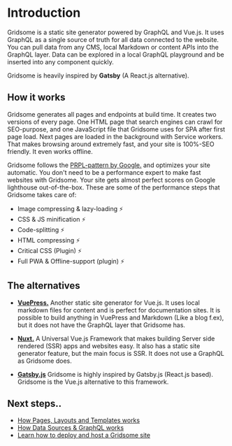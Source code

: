 # Introduction

Gridsome is a static site generator powered by GraphQL and Vue.js. It uses GraphQL as a single source of truth for all data connected to the website. You can pull data from any CMS, local Markdown or content APIs into the GraphQL layer. Data can be explored in a local GraphQL playground and be inserted into any component quickly. 

Gridsome is heavily inspired by **Gatsby** (A React.js alternative).


## How it works
Gridsome generates all pages and endpoints at build time. It creates two versions of every page. One HTML page that search engines can crawl for SEO-purpose, and one JavaScript file that Gridsome uses for SPA after first page load. Next pages are loaded in the background with Service workers. That makes browsing around extremely fast, and your site is 100%-SEO friendly. It even works offline.

Gridsome follows the [PRPL-pattern by Google.](https://developers.google.com/web/fundamentals/performance/prpl-pattern/) and optimizes your site automatic. You don't need to be a performance expert to make fast websites with Gridsome. Your site gets almost perfect scores on Google lighthouse out-of-the-box. These are some of the performance steps that Gridsome takes care of:

- Image compressing & lazy-loading ⚡️ 
- CSS & JS minification ⚡️ 
- Code-splitting ⚡️ 
- HTML compressing ⚡️ 
- Critical CSS (Plugin) ⚡️ 
- Full PWA & Offline-support (plugin) ⚡️


## The alternatives
-	**[VuePress.](//https://vuepress.vuejs.org/)** Another static site generator for Vue.js. It uses local markdown files for content and is perfect for documentation sites. It is possible to build anything in VuePress and Markdown (Like a blog f.ex), but it does not have the GraphQL layer that Gridsome has.

-	**[Nuxt.](https://nuxtjs.org/)**  A Universal Vue.js Framework that makes building Server side rendered (SSR) apps and websites easy. It also has a static site generator feature, but the main focus is SSR. It does not use a GraphQL as Gridsome does.

-	**[Gatsby.js](https://www.gatsbyjs.org/)**  Gridsome is highly inspired by Gatsby.js (React.js based). Gridsome is the Vue.js alternative to this framework.

## Next steps..
- [How Pages, Layouts and Templates works](/docs/layouts-pages-templates)
- [How Data Sources & GraphQL works](/docs/sources)
- [Learn how to deploy and host a Gridsome site ](/docs/deployment)
